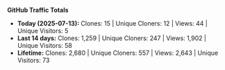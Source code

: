 
**GitHub Traffic Totals**

- **Today (2025-07-13):** Clones: 15 | Unique Cloners: 12 | Views: 44 | Unique Visitors: 5
- **Last 14 days:** Clones: 1,259 | Unique Cloners: 247 | Views: 1,902 | Unique Visitors: 58
- **Lifetime:** Clones: 2,680 | Unique Cloners: 557 | Views: 2,643 | Unique Visitors: 73
